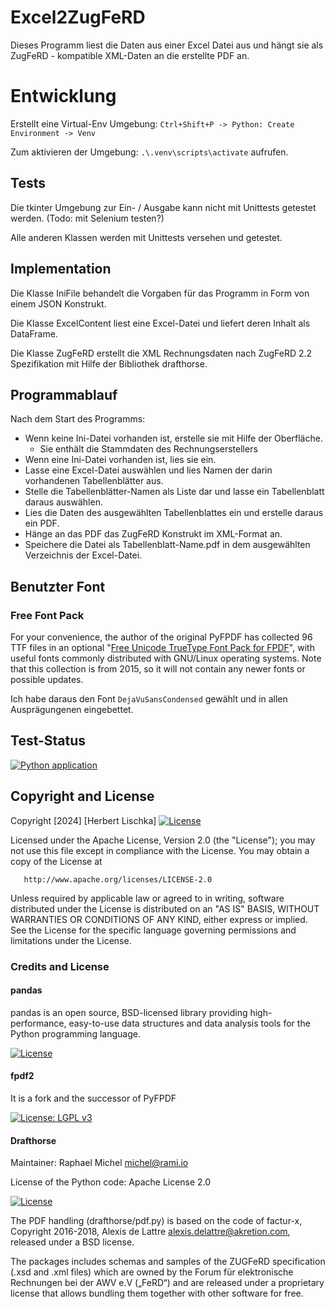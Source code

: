 # Excel2ZugFeRD

Dieses Programm liest die Daten aus einer Excel Datei aus und hängt sie als ZugFeRD - kompatible XML-Daten an die erstellte PDF an.

# Entwicklung

Erstellt eine Virtual-Env Umgebung: `Ctrl+Shift+P -> Python: Create Environment -> Venv`

Zum aktivieren der Umgebung: `.\.venv\scripts\activate` aufrufen.

## Tests

Die tkinter Umgebung zur Ein- / Ausgabe kann nicht mit Unittests getestet werden. (Todo: mit Selenium testen?)

Alle anderen Klassen werden mit Unittests versehen und getestet.

## Implementation

Die Klasse IniFile behandelt die Vorgaben für das Programm in Form von einem JSON Konstrukt.

Die Klasse ExcelContent liest eine Excel-Datei und liefert deren Inhalt als DataFrame.

Die Klasse ZugFeRD erstellt die XML Rechnungsdaten nach ZugFeRD 2.2 Spezifikation mit Hilfe der Bibliothek drafthorse.

## Programmablauf

Nach dem Start des Programms:

* Wenn keine Ini-Datei vorhanden ist, erstelle sie mit Hilfe der Oberfläche.
    * Sie enthält die Stammdaten des Rechnungserstellers
* Wenn eine Ini-Datei vorhanden ist, lies sie ein.
* Lasse eine Excel-Datei auswählen und lies Namen der darin vorhandenen Tabellenblätter aus.
* Stelle die Tabellenblätter-Namen als Liste dar und lasse ein Tabellenblatt daraus auswählen.
* Lies die Daten des ausgewählten Tabellenblattes ein und erstelle daraus ein PDF.
* Hänge an das PDF das ZugFeRD Konstrukt im XML-Format an.
* Speichere die Datei als Tabellenblatt-Name.pdf in dem ausgewählten Verzeichnis der Excel-Datei.

## Benutzter Font

### Free Font Pack
For your convenience, the author of the original PyFPDF has collected 96 TTF files in an optional "[Free Unicode TrueType Font Pack for FPDF](https://github.com/reingart/pyfpdf/releases/download/binary/fpdf_unicode_font_pack.zip)", with useful fonts commonly distributed with GNU/Linux operating systems. Note that this collection is from 2015, so it will not contain any newer fonts or possible updates.

Ich habe daraus den Font `DejaVuSansCondensed` gewählt und in allen Ausprägungenen eingebettet.

## Test-Status

[![Python application](https://github.com/lka/excel2zugferd/actions/workflows/python-app.yml/badge.svg)](https://github.com/lka/excel2zugferd/actions/workflows/python-app.yml)

## Copyright and License

Copyright [2024] [Herbert Lischka]
[![License](https://img.shields.io/badge/License-Apache_2.0-blue.svg)](https://opensource.org/licenses/Apache-2.0)

   Licensed under the Apache License, Version 2.0 (the "License");
   you may not use this file except in compliance with the License.
   You may obtain a copy of the License at

       http://www.apache.org/licenses/LICENSE-2.0

   Unless required by applicable law or agreed to in writing, software
   distributed under the License is distributed on an "AS IS" BASIS,
   WITHOUT WARRANTIES OR CONDITIONS OF ANY KIND, either express or implied.
   See the License for the specific language governing permissions and
   limitations under the License.

### Credits and License

#### pandas

pandas is an open source, BSD-licensed library providing high-performance, easy-to-use data structures and data analysis tools for the Python programming language.

[![License](https://img.shields.io/badge/License-BSD_3--Clause-blue.svg)](https://opensource.org/licenses/BSD-3-Clause)

#### fpdf2

It is a fork and the successor of PyFPDF 

[![License: LGPL v3](https://img.shields.io/badge/License-LGPL%20v3-blue.svg)](https://www.gnu.org/licenses/lgpl-3.0)

#### Drafthorse 
Maintainer: Raphael Michel <michel@rami.io>

License of the Python code: Apache License 2.0

[![License](https://img.shields.io/badge/License-Apache_2.0-blue.svg)](https://opensource.org/licenses/Apache-2.0)

The PDF handling (drafthorse/pdf.py) is based on the code of factur-x, Copyright 2016-2018, Alexis de Lattre <alexis.delattre@akretion.com>, released under a BSD license.

The packages includes schemas and samples of the ZUGFeRD specification (.xsd and .xml files) which are owned by the Forum für elektronische Rechnungen bei der AWV e.V („FeRD“) and are released under a proprietary license that allows bundling them together with other software for free.